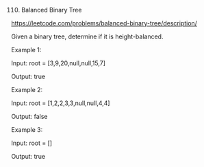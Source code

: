 110. Balanced Binary Tree

https://leetcode.com/problems/balanced-binary-tree/description/

Given a binary tree, determine if it is height-balanced.

Example 1:


Input: root = [3,9,20,null,null,15,7]

Output: true

Example 2:


Input: root = [1,2,2,3,3,null,null,4,4]

Output: false

Example 3:

Input: root = []

Output: true

